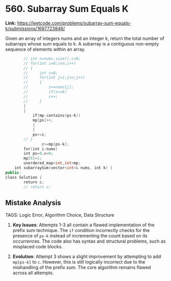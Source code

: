 # 560. Subarray Sum Equals K

**Link:** https://leetcode.com/problems/subarray-sum-equals-k/submissions/1697723846/

Given an array of integers nums and an integer k, return the total number of subarrays whose sum equals to k. A subarray is a contiguous non-empty sequence of elements within an array.

```cpp
        // int n=nums.size(),c=0;
        // for(int i=0;i<n;i++)
        // {
        //     int s=0;
        //     for(int j=i;j<n;j++)
        //     {
        //         s+=nums[j];
        //         if(s==k)
        //         c++;
        //     }
        {
        }
            if(mp.contains(ps-k))
            mp[ps]++;
            {
            }
            ps+=i;
        // }
                c+=mp[ps-k];
        for(int i:nums)
        int ps=0,c=0;
        mp[0]=1;
        unordered_map<int,int>mp;
    int subarraySum(vector<int>& nums, int k) {
public:
class Solution {
        return c;
        // return c;
```

## Mistake Analysis

TAGS: Logic Error, Algorithm Choice, Data Structure

1. **Key Issues**: Attempts 1-3 all contain a flawed implementation of the prefix sum technique.  The `if` condition incorrectly checks for the presence of `ps-k` instead of incrementing the count based on its occurrences. The code also has syntax and structural problems, such as misplaced code blocks.

2. **Evolution**: Attempt 3 shows a slight improvement by attempting to add `mp[ps-k]` to `c`. However, this is still logically incorrect due to the mishandling of the prefix sum. The core algorithm remains flawed across all attempts.

